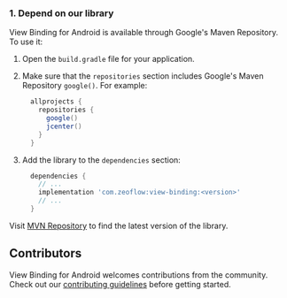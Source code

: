 <!--docs:
title: "Getting Started"
layout: landing
section: docs
path: /docs/getting-started/
-->

### 1. Depend on our library

View Binding for Android is available through Google's Maven Repository.
To use it:

1.  Open the `build.gradle` file for your application.
2.  Make sure that the `repositories` section includes Google's Maven Repository
    `google()`. For example:

    ```groovy
      allprojects {
        repositories {
          google()
          jcenter()
        }
      }
    ```

3.  Add the library to the `dependencies` section:

    ```groovy
      dependencies {
        // ...
        implementation 'com.zeoflow:view-binding:<version>'
        // ...
      }
    ```

Visit [MVN Repository](https://mvnrepository.com/artifact/com.zeoflow/view-binding)
to find the latest version of the library.

## Contributors

View Binding for Android welcomes contributions from the community. Check
out our [contributing guidelines](contributing.md) before getting started.
